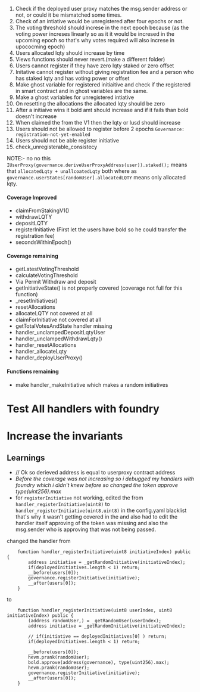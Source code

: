 1. Check if the deployed user proxy matches the msg.sender address or not, or could it be mismatched some times.
2. Check of an intiative would be unregistered after four epochs or not.
3. The voting threshold should increse in the next epoch because (as the voting power increses linearly so as it it would be incresed in the upcoming epoch so that's why votes required will also increse in upococming epoch)
4. Users allocated lqty should increase by time
5. Views functions should never revert.(make a different folder)
6. Users cannot register if they have zero lqty staked or zero offset
7. Initative cannot register without giving registration fee and a person who has staked lqty and has voting power or offset
8. Make ghost variable for registered initiaitive and check if the registered in smart contract and in ghost variables are the same.
9. Make a ghost variables for unregistered intiative
10. On resetting the allocations the allocated lqty should be zero
11. After a initiaive wins it bold amt should increase and if it fails than bold doesn't increase
12. When claimed the from the V1 then the lqty or lusd should increase
13. Users should not be allowed to register before 2 epochs `Governance: registration-not-yet-enabled`
14. Users should not be able register initiative 
15. check_unregisterable_consistecy

NOTE:-
no no this `IUserProxy(governance.deriveUserProxyAddress(user)).staked();` means that `allocatedLqty + unallcoatedLqty` both where as `governance.userStates[randomUser].allocatedLQTY` means only allocated lqty.

#### Coverage Improved
- claimFromStakingV1()
- withdrawLQTY
- depositLQTY
- registerInitiative (First let the users have bold so he could transfer the registration fee)
- secondsWithinEpoch() 


#### Coverage remaining 

- getLatestVotingThreshold
- calculateVotingThreshold
- Via Permit Withdraw and deposit
- getInitiativeState() is not properly covered (coverage not full for this function)
- _resetInitiatives()
- resetAllocations
- allocateLQTY not covered at all
- claimForInitiative not covered at all
- getTotalVotesAndState handler missing
- handler_unclampedDepositLqtyUser
- handler_unclampedWithdrawLqty()
- handler_resetAllocations
- handler_allocateLqty
- handler_deployUserProxy()


#### Functions remaining 
- make handler_makeInitiative which makes a random initiatives

# Test All handlers with foundry
# Increase the invariants

## Learnings
- // Ok so derieved address is equal to userproxy contract address
- *Before the coverage was not increasing so i debugged my handlers with foundry which i didn't knew before so changed the token approve type(uint256).max*
- for  `registerInitiative` not working, edited the from `handler_registerInitiative(uint8)` to `handler_registerInitiative(uint8,uint8)` in the config.yaml blacklist that's why it wasn't getting covered in the 
and also had to edit the handler itself approving of the token was missing and also the msg.sender who is approving that was not being passed.

changed the handler from 
``` Solidity
    function handler_registerInitiative(uint8 initiativeIndex) public {
        address initiative = _getRandomInitiative(initiativeIndex);
        if(deployedInitiatives.length < 1) return;
        __before(users[0]);
        governance.registerInitiative(initiative);
        __after(users[0]);
    }
```    

to
``` Solidity
    function handler_registerInitiative(uint8 userIndex, uint8 initiativeIndex) public {
        (address randomUser,) = _getRandomUser(userIndex);
        address initiative = _getRandomInitiative(initiativeIndex);

        // if(initiative == deployedInitiatives[0] ) return;
        if(deployedInitiatives.length < 1) return;

        __before(users[0]);
        hevm.prank(randomUser);
        bold.approve(address(governance), type(uint256).max);
        hevm.prank(randomUser);
        governance.registerInitiative(initiative);
        __after(users[0]);
    }
```  

